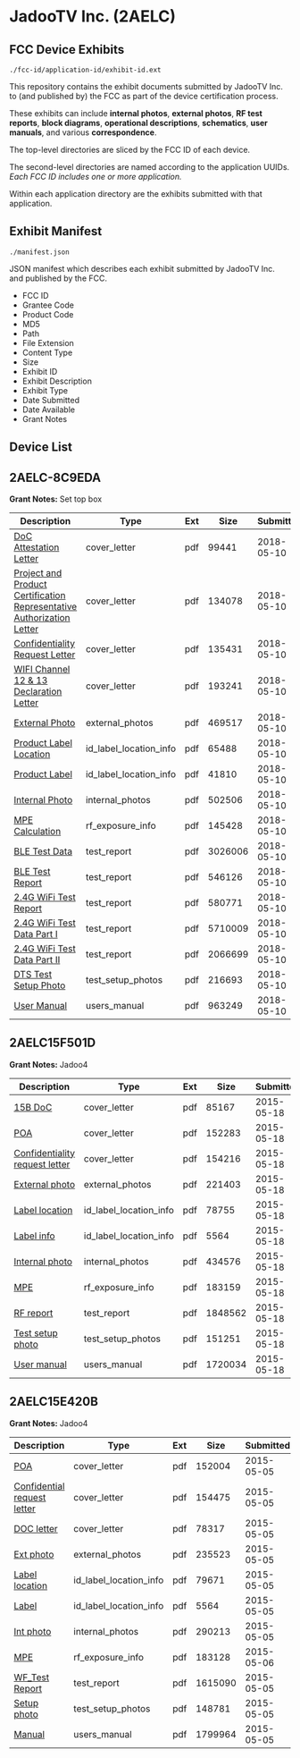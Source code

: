 # JadooTV Inc. (2AELC)
## FCC Device Exhibits

```
./fcc-id/application-id/exhibit-id.ext
```

This repository contains the exhibit documents submitted by JadooTV Inc. to (and published by) the FCC as part of the device certification process.

These exhibits can include **internal photos**, **external photos**, **RF test reports**, **block diagrams**, **operational descriptions**, **schematics**, **user manuals**, and various **correspondence**.

The top-level directories are sliced by the FCC ID of each device.

The second-level directories are named according to the application UUIDs. *Each FCC ID includes one or more application.*

Within each application directory are the exhibits submitted with that application. 

## Exhibit Manifest

```
./manifest.json
```

JSON manifest which describes each exhibit submitted by JadooTV Inc. and published by the FCC.

- FCC ID
- Grantee Code
- Product Code
- MD5
- Path
- File Extension
- Content Type
- Size
- Exhibit ID
- Exhibit Description
- Exhibit Type
- Date Submitted
- Date Available
- Grant Notes

## Device List
## 2AELC-8C9EDA
**Grant Notes:** Set top box

| Description | Type | Ext | Size | Submitted | Available |
| ----------- | ---- | --- | ---- | --------- | --------- |
| [DoC Attestation Letter](2AELC-8C9EDA/33a6ed20f034b1d1bfe93018975ec489/3845913.pdf) | cover_letter | pdf | 99441 | 2018-05-10 | 2018-05-10 |
| [Project and Product Certification Representative Authorization Letter](2AELC-8C9EDA/33a6ed20f034b1d1bfe93018975ec489/3845914.pdf) | cover_letter | pdf | 134078 | 2018-05-10 | 2018-05-10 |
| [Confidentiality Request Letter](2AELC-8C9EDA/33a6ed20f034b1d1bfe93018975ec489/3845915.pdf) | cover_letter | pdf | 135431 | 2018-05-10 | 2018-05-10 |
| [WIFI Channel 12 & 13 Declaration Letter](2AELC-8C9EDA/33a6ed20f034b1d1bfe93018975ec489/3845916.pdf) | cover_letter | pdf | 193241 | 2018-05-10 | 2018-05-10 |
| [External Photo](2AELC-8C9EDA/33a6ed20f034b1d1bfe93018975ec489/3845925.pdf) | external_photos | pdf | 469517 | 2018-05-10 | 2018-05-10 |
| [Product Label Location](2AELC-8C9EDA/33a6ed20f034b1d1bfe93018975ec489/3845927.pdf) | id_label_location_info | pdf | 65488 | 2018-05-10 | 2018-05-10 |
| [Product Label](2AELC-8C9EDA/33a6ed20f034b1d1bfe93018975ec489/3710886.pdf) | id_label_location_info | pdf | 41810 | 2018-05-10 | 2018-05-10 |
| [Internal Photo](2AELC-8C9EDA/33a6ed20f034b1d1bfe93018975ec489/3845926.pdf) | internal_photos | pdf | 502506 | 2018-05-10 | 2018-05-10 |
| [MPE Calculation](2AELC-8C9EDA/33a6ed20f034b1d1bfe93018975ec489/3845921.pdf) | rf_exposure_info | pdf | 145428 | 2018-05-10 | 2018-05-10 |
| [BLE Test Data](2AELC-8C9EDA/33a6ed20f034b1d1bfe93018975ec489/3845920.pdf) | test_report | pdf | 3026006 | 2018-05-10 | 2018-05-10 |
| [BLE Test Report](2AELC-8C9EDA/33a6ed20f034b1d1bfe93018975ec489/3845922.pdf) | test_report | pdf | 546126 | 2018-05-10 | 2018-05-10 |
| [2.4G WiFi Test Report](2AELC-8C9EDA/33a6ed20f034b1d1bfe93018975ec489/3845923.pdf) | test_report | pdf | 580771 | 2018-05-10 | 2018-05-10 |
| [2.4G WiFi Test Data Part I](2AELC-8C9EDA/33a6ed20f034b1d1bfe93018975ec489/3845930.pdf) | test_report | pdf | 5710009 | 2018-05-10 | 2018-05-10 |
| [2.4G WiFi Test Data Part II](2AELC-8C9EDA/33a6ed20f034b1d1bfe93018975ec489/3845931.pdf) | test_report | pdf | 2066699 | 2018-05-10 | 2018-05-10 |
| [DTS Test Setup Photo](2AELC-8C9EDA/33a6ed20f034b1d1bfe93018975ec489/3845924.pdf) | test_setup_photos | pdf | 216693 | 2018-05-10 | 2018-05-10 |
| [User Manual](2AELC-8C9EDA/33a6ed20f034b1d1bfe93018975ec489/3845929.pdf) | users_manual | pdf | 963249 | 2018-05-10 | 2018-05-10 |
## 2AELC15F501D
**Grant Notes:** Jadoo4

| Description | Type | Ext | Size | Submitted | Available |
| ----------- | ---- | --- | ---- | --------- | --------- |
| [15B DoC](2AELC15F501D/2a8692ced5189094248890f44fac473f/2618027.pdf) | cover_letter | pdf | 85167 | 2015-05-18 | 2015-05-18 |
| [POA](2AELC15F501D/2a8692ced5189094248890f44fac473f/2618028.pdf) | cover_letter | pdf | 152283 | 2015-05-18 | 2015-05-18 |
| [Confidentiality request letter](2AELC15F501D/2a8692ced5189094248890f44fac473f/2618029.pdf) | cover_letter | pdf | 154216 | 2015-05-18 | 2015-05-18 |
| [External photo](2AELC15F501D/2a8692ced5189094248890f44fac473f/2618036.pdf) | external_photos | pdf | 221403 | 2015-05-18 | 2015-05-18 |
| [Label location](2AELC15F501D/2a8692ced5189094248890f44fac473f/2618038.pdf) | id_label_location_info | pdf | 78755 | 2015-05-18 | 2015-05-18 |
| [Label info](2AELC15F501D/2a8692ced5189094248890f44fac473f/2618039.pdf) | id_label_location_info | pdf | 5564 | 2015-05-18 | 2015-05-18 |
| [Internal photo](2AELC15F501D/2a8692ced5189094248890f44fac473f/2618037.pdf) | internal_photos | pdf | 434576 | 2015-05-18 | 2015-05-18 |
| [MPE](2AELC15F501D/2a8692ced5189094248890f44fac473f/2618035.pdf) | rf_exposure_info | pdf | 183159 | 2015-05-18 | 2015-05-18 |
| [RF report](2AELC15F501D/2a8692ced5189094248890f44fac473f/2618034.pdf) | test_report | pdf | 1848562 | 2015-05-18 | 2015-05-18 |
| [Test setup photo](2AELC15F501D/2a8692ced5189094248890f44fac473f/2618033.pdf) | test_setup_photos | pdf | 151251 | 2015-05-18 | 2015-05-18 |
| [User manual](2AELC15F501D/2a8692ced5189094248890f44fac473f/2618040.pdf) | users_manual | pdf | 1720034 | 2015-05-18 | 2015-05-18 |
## 2AELC15E420B
**Grant Notes:** Jadoo4

| Description | Type | Ext | Size | Submitted | Available |
| ----------- | ---- | --- | ---- | --------- | --------- |
| [POA](2AELC15E420B/542fd04d9dfa9c117f46888eee49be61/2605207.pdf) | cover_letter | pdf | 152004 | 2015-05-05 | 2015-05-06 |
| [Confidential request letter](2AELC15E420B/542fd04d9dfa9c117f46888eee49be61/2605208.pdf) | cover_letter | pdf | 154475 | 2015-05-05 | 2015-05-06 |
| [DOC letter](2AELC15E420B/542fd04d9dfa9c117f46888eee49be61/2605209.pdf) | cover_letter | pdf | 78317 | 2015-05-05 | 2015-05-06 |
| [Ext photo](2AELC15E420B/542fd04d9dfa9c117f46888eee49be61/2605213.pdf) | external_photos | pdf | 235523 | 2015-05-05 | 2015-05-06 |
| [Label location](2AELC15E420B/542fd04d9dfa9c117f46888eee49be61/2605215.pdf) | id_label_location_info | pdf | 79671 | 2015-05-05 | 2015-05-06 |
| [Label](2AELC15E420B/542fd04d9dfa9c117f46888eee49be61/2605216.pdf) | id_label_location_info | pdf | 5564 | 2015-05-05 | 2015-05-06 |
| [Int photo](2AELC15E420B/542fd04d9dfa9c117f46888eee49be61/2605214.pdf) | internal_photos | pdf | 290213 | 2015-05-05 | 2015-05-06 |
| [MPE](2AELC15E420B/542fd04d9dfa9c117f46888eee49be61/2605510.pdf) | rf_exposure_info | pdf | 183128 | 2015-05-06 | 2015-05-06 |
| [WF_Test Report](2AELC15E420B/542fd04d9dfa9c117f46888eee49be61/2605211.pdf) | test_report | pdf | 1615090 | 2015-05-05 | 2015-05-06 |
| [Setup photo](2AELC15E420B/542fd04d9dfa9c117f46888eee49be61/2605210.pdf) | test_setup_photos | pdf | 148781 | 2015-05-05 | 2015-05-06 |
| [Manual](2AELC15E420B/542fd04d9dfa9c117f46888eee49be61/2605217.pdf) | users_manual | pdf | 1799964 | 2015-05-05 | 2015-05-06 |
